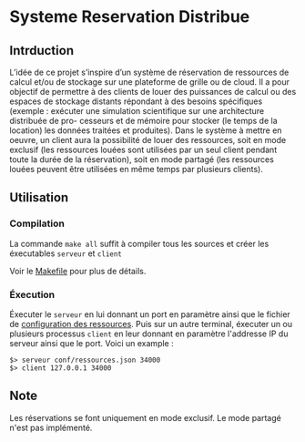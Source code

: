 # Systeme Reservation Distribue

## Intrduction

L’idée de ce projet s’inspire d’un système de réservation de ressources de calcul et/ou de stockage sur une plateforme de grille ou de cloud. Il a pour objectif de permettre à des clients de louer des puissances de calcul ou des espaces de stockage distants répondant à des besoins spécifiques (exemple : exécuter une simulation scientifique sur une architecture distribuée de pro- cesseurs et de mémoire pour stocker (le temps de la location) les données traitées et produites). Dans le système à mettre en oeuvre, un client aura la possibilité de louer des ressources, soit en mode exclusif (les ressources louées sont utilisées par un seul client pendant toute la durée de la réservation), soit en mode partagé (les ressources louées peuvent être utilisées en même temps par plusieurs clients).

## Utilisation

### Compilation

La commande `make all` suffit à compiler tous les sources et créer les éxecutables `serveur` et `client`

Voir le [Makefile]("./makefile") pour plus de détails.

### Éxecution

Éxecuter le `serveur` en lui donnant un port en paramètre ainsi que le fichier de [configuration des ressources]("./conf/ressources.json"). Puis sur un autre terminal, éxecuter un ou plusieurs processus `client` en leur donnant en paramètre l'addresse IP du serveur ainsi que le port. Voici un example :

```
$> serveur conf/ressources.json 34000
$> client 127.0.0.1 34000
```

## Note

Les réservations se font uniquement en mode exclusif. Le mode partagé n'est pas implémenté.
